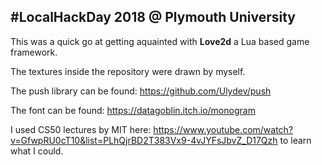 ## #LocalHackDay 2018 @ Plymouth University

This was a quick go at getting aquainted with **Love2d** a Lua based game framework.

The textures inside the repository were drawn by myself.

The push library can be found: https://github.com/Ulydev/push

The font can be found: https://datagoblin.itch.io/monogram

I used CS50 lectures by MIT here: https://www.youtube.com/watch?v=GfwpRU0cT10&list=PLhQjrBD2T383Vx9-4vJYFsJbvZ_D17Qzh to learn what I could.